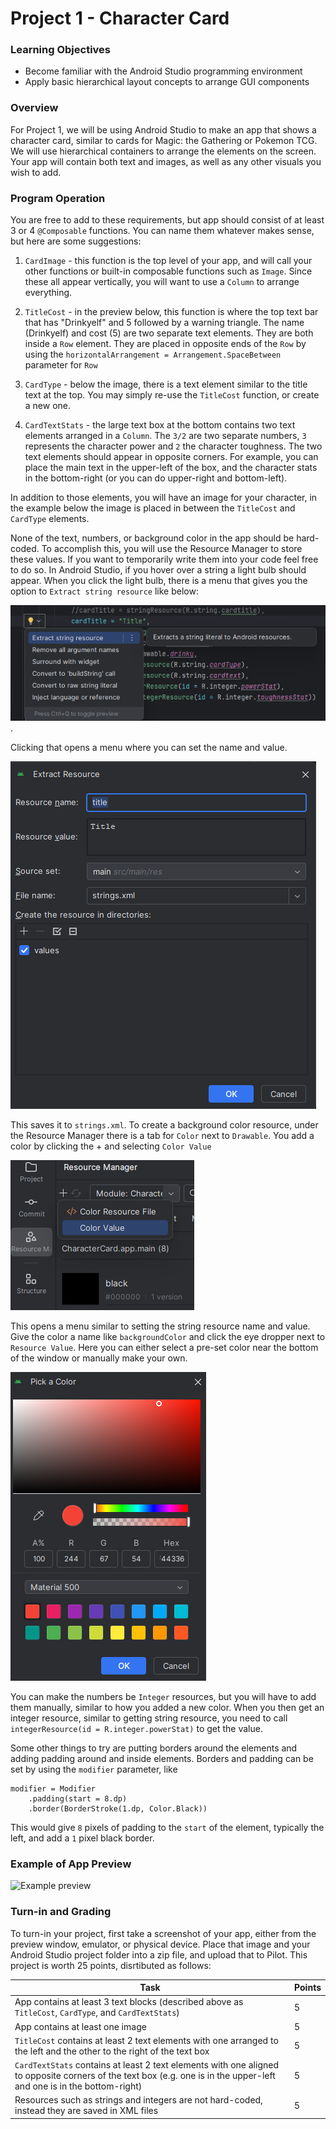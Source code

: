 # Project 1 - Character Card

### Learning Objectives
- Become familiar with the Android Studio programming environment
- Apply basic hierarchical layout concepts to arrange GUI components

### Overview
For Project 1, we will be using Android Studio to make an app that shows a character card, similar to cards for Magic: the Gathering or Pokemon TCG. We will use hierarchical containers to arrange the elements on the screen. Your app will contain both text and images, as well as any other visuals you wish to add. 

### Program Operation
You are free to add to these requirements, but app should consist of at least 3 or 4 `@Composable` functions. You can name them whatever makes sense, but here are some suggestions:

1. `CardImage` - this function is the top level of your app, and will call your other functions or built-in composable functions such as `Image`. Since these all appear vertically, you will want to use a `Column` to arrange everything.

2. `TitleCost` - in the preview below, this function is where the top text bar that has "Drinkyelf" and 5 followed by a warning triangle. The name (Drinkyelf) and cost (5) are two separate text elements. They are both inside a `Row` element. They are placed in opposite ends of the `Row` by using the `horizontalArrangement = Arrangement.SpaceBetween` parameter for `Row`

3. `CardType` - below the image, there is a text element similar to the title text at the top. You may simply re-use the `TitleCost` function, or create a new one.

4. `CardTextStats` - the large text box at the bottom contains two text elements arranged in a `Column`. The `3/2` are two separate numbers, `3` represents the character power and `2` the character toughness. The two text elements should appear in opposite corners. For example, you can place the main text in the upper-left of the box, and the character stats in the bottom-right (or you can do upper-right and bottom-left).

In addition to those elements, you will have an image for your character, in the example below the image is placed in between the `TitleCost` and `CardType` elements.

None of the text, numbers, or background color in the app should be hard-coded. To accomplish this, you will use the Resource Manager to store these values. If you want to temporarily write them into your code feel free to do so. In Android Studio, if you hover over a string a light bulb should appear. When you click the light bulb, there is a menu that gives you the option to `Extract string resource` like below:

![Extract string resource](img/resource.png).

Clicking that opens a menu where you can set the name and value. 

![Extract resource](img/extract.png)

This saves it to `strings.xml`. To create a background color resource, under the Resource Manager there is a tab for `Color` next to `Drawable`. You add a color by clicking the + and selecting `Color Value`

![Color value](img/addColor.png)

This opens a menu similar to setting the string resource name and value. Give the color a name like `backgroundColor` and click the eye dropper next to `Resource Value`. Here you can either select a pre-set color near the bottom of the window or manually make your own.

![Color picker](img/colorPicker.png)

 You can make the numbers be `Integer` resources, but you will have to add them manually, similar to how you added a new color.  When you then get an integer resource, similar to getting string resource, you need to call 
```integerResource(id = R.integer.powerStat)```
to get the value. 

Some other things to try are putting borders around the elements and adding padding around and inside elements. Borders and padding can be set by using the `modifier` parameter, like

```
modifier = Modifier
    .padding(start = 8.dp)
    .border(BorderStroke(1.dp, Color.Black))
```

This would give `8` pixels of padding to the `start` of the element, typically the left, and add a `1` pixel black border. 

### Example of App Preview

![Example preview](img/cardPreview.png)

### Turn-in and Grading

To turn-in your project, first take a screenshot of your app, either from the preview window, emulator, or physical device. Place that image and your Android Studio project folder into a zip file, and upload that to Pilot. This project is worth 25 points, disrtibuted as follows:

| Task | Points |
|-|-|
| App contains at least 3 text blocks (described above as `TitleCost`, `CardType`, and `CardTextStats`) | 5 |
| App contains at least one image | 5 |
|`TitleCost` contains at least 2 text elements with one arranged to the left and the other to the right of the text box | 5 |
| `CardTextStats` contains at least 2 text elements with one aligned to opposite corners of the text box (e.g. one is in the upper-left and one is in the bottom-right) | 5 |
| Resources such as strings and integers are not hard-coded, instead they are saved in XML files | 5 | 



